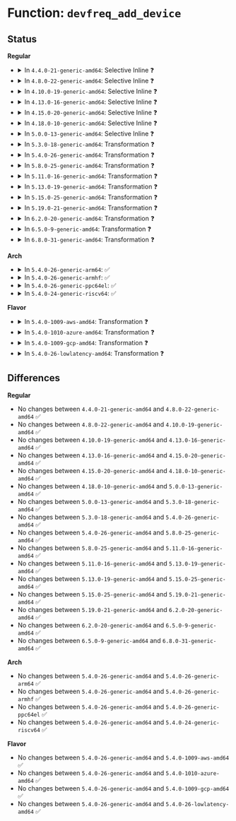 # Function: <code>devfreq_add_device</code>

## Status
<b>Regular</b>
<ul>
<li>
<details>
<summary>In <code>4.4.0-21-generic-amd64</code>: Selective Inline ❓</summary>

```c
struct devfreq * devfreq_add_device(struct device * dev, struct devfreq_dev_profile * profile, const char * governor_name, void * data)
```

```json
{
  "name": "devfreq_add_device",
  "collision_type": "Unique Global",
  "inline_type": "Selective",
  "funcs": [
    {
      "addr": 18446744071586107664,
      "name": "devfreq_add_device",
      "external": true,
      "loc": "drivers/devfreq/devfreq.c:439",
      "file": "drivers/devfreq/devfreq.c",
      "inline": "not declared, inlined",
      "caller_inline": [],
      "caller_func": [
        "drivers/devfreq/devfreq.c:devm_devfreq_add_device"
      ]
    }
  ],
  "symbols": [
    {
      "addr": 18446744071586107664,
      "name": "devfreq_add_device",
      "section": ".text",
      "bind": "STB_GLOBAL",
      "size": 812
    }
  ]
}
```
</details>
</li>
<li>
<details>
<summary>In <code>4.8.0-22-generic-amd64</code>: Selective Inline ❓</summary>

```c
struct devfreq * devfreq_add_device(struct device * dev, struct devfreq_dev_profile * profile, const char * governor_name, void * data)
```

```json
{
  "name": "devfreq_add_device",
  "collision_type": "Unique Global",
  "inline_type": "Selective",
  "funcs": [
    {
      "addr": 18446744071586521120,
      "name": "devfreq_add_device",
      "external": true,
      "loc": "drivers/devfreq/devfreq.c:519",
      "file": "drivers/devfreq/devfreq.c",
      "inline": "not declared, inlined",
      "caller_inline": [],
      "caller_func": [
        "drivers/devfreq/devfreq.c:devm_devfreq_add_device"
      ]
    }
  ],
  "symbols": [
    {
      "addr": 18446744071586521120,
      "name": "devfreq_add_device",
      "section": ".text",
      "bind": "STB_GLOBAL",
      "size": 853
    }
  ]
}
```
</details>
</li>
<li>
<details>
<summary>In <code>4.10.0-19-generic-amd64</code>: Selective Inline ❓</summary>

```c
struct devfreq * devfreq_add_device(struct device * dev, struct devfreq_dev_profile * profile, const char * governor_name, void * data)
```

```json
{
  "name": "devfreq_add_device",
  "collision_type": "Unique Global",
  "inline_type": "Selective",
  "funcs": [
    {
      "addr": 18446744071586700816,
      "name": "devfreq_add_device",
      "external": true,
      "loc": "drivers/devfreq/devfreq.c:524",
      "file": "drivers/devfreq/devfreq.c",
      "inline": "not declared, inlined",
      "caller_inline": [],
      "caller_func": [
        "drivers/devfreq/devfreq.c:devm_devfreq_add_device"
      ]
    }
  ],
  "symbols": [
    {
      "addr": 18446744071586700816,
      "name": "devfreq_add_device",
      "section": ".text",
      "bind": "STB_GLOBAL",
      "size": 857
    }
  ]
}
```
</details>
</li>
<li>
<details>
<summary>In <code>4.13.0-16-generic-amd64</code>: Selective Inline ❓</summary>

```c
struct devfreq * devfreq_add_device(struct device * dev, struct devfreq_dev_profile * profile, const char * governor_name, void * data)
```

```json
{
  "name": "devfreq_add_device",
  "collision_type": "Unique Global",
  "inline_type": "Selective",
  "funcs": [
    {
      "addr": 18446744071586826400,
      "name": "devfreq_add_device",
      "external": true,
      "loc": "drivers/devfreq/devfreq.c:513",
      "file": "drivers/devfreq/devfreq.c",
      "inline": "not declared, inlined",
      "caller_inline": [],
      "caller_func": [
        "drivers/devfreq/devfreq.c:devm_devfreq_add_device"
      ]
    }
  ],
  "symbols": [
    {
      "addr": 18446744071586826400,
      "name": "devfreq_add_device",
      "section": ".text",
      "bind": "STB_GLOBAL",
      "size": 840
    }
  ]
}
```
</details>
</li>
<li>
<details>
<summary>In <code>4.15.0-20-generic-amd64</code>: Selective Inline ❓</summary>

```c
struct devfreq * devfreq_add_device(struct device * dev, struct devfreq_dev_profile * profile, const char * governor_name, void * data)
```

```json
{
  "name": "devfreq_add_device",
  "collision_type": "Unique Global",
  "inline_type": "Selective",
  "funcs": [
    {
      "addr": 18446744071587313696,
      "name": "devfreq_add_device",
      "external": true,
      "loc": "drivers/devfreq/devfreq.c:556",
      "file": "drivers/devfreq/devfreq.c",
      "inline": "not declared, inlined",
      "caller_inline": [],
      "caller_func": [
        "drivers/devfreq/devfreq.c:devm_devfreq_add_device"
      ]
    }
  ],
  "symbols": [
    {
      "addr": 18446744071587313696,
      "name": "devfreq_add_device",
      "section": ".text",
      "bind": "STB_GLOBAL",
      "size": 1287
    }
  ]
}
```
</details>
</li>
<li>
<details>
<summary>In <code>4.18.0-10-generic-amd64</code>: Selective Inline ❓</summary>

```c
struct devfreq * devfreq_add_device(struct device * dev, struct devfreq_dev_profile * profile, const char * governor_name, void * data)
```

```json
{
  "name": "devfreq_add_device",
  "collision_type": "Unique Global",
  "inline_type": "Selective",
  "funcs": [
    {
      "addr": 18446744071587616480,
      "name": "devfreq_add_device",
      "external": true,
      "loc": "drivers/devfreq/devfreq.c:556",
      "file": "drivers/devfreq/devfreq.c",
      "inline": "not declared, inlined",
      "caller_inline": [],
      "caller_func": [
        "drivers/devfreq/devfreq.c:devm_devfreq_add_device"
      ]
    }
  ],
  "symbols": [
    {
      "addr": 18446744071587616480,
      "name": "devfreq_add_device",
      "section": ".text",
      "bind": "STB_GLOBAL",
      "size": 1189
    }
  ]
}
```
</details>
</li>
<li>
<details>
<summary>In <code>5.0.0-13-generic-amd64</code>: Selective Inline ❓</summary>

```c
struct devfreq * devfreq_add_device(struct device * dev, struct devfreq_dev_profile * profile, const char * governor_name, void * data)
```

```json
{
  "name": "devfreq_add_device",
  "collision_type": "Unique Global",
  "inline_type": "Selective",
  "funcs": [
    {
      "addr": 18446744071587745792,
      "name": "devfreq_add_device",
      "external": true,
      "loc": "drivers/devfreq/devfreq.c:607",
      "file": "drivers/devfreq/devfreq.c",
      "inline": "not declared, inlined",
      "caller_inline": [],
      "caller_func": [
        "drivers/devfreq/devfreq.c:devm_devfreq_add_device"
      ]
    }
  ],
  "symbols": [
    {
      "addr": 18446744071587745792,
      "name": "devfreq_add_device",
      "section": ".text",
      "bind": "STB_GLOBAL",
      "size": 1196
    }
  ]
}
```
</details>
</li>
<li>
<details>
<summary>In <code>5.3.0-18-generic-amd64</code>: Transformation ❓</summary>

```c
struct devfreq * devfreq_add_device(struct device * dev, struct devfreq_dev_profile * profile, const char * governor_name, void * data)
```

```json
{
  "name": "devfreq_add_device",
  "collision_type": "Unique Global",
  "inline_type": "No",
  "funcs": [
    {
      "addr": 0,
      "name": "devfreq_add_device",
      "external": true,
      "loc": "drivers/devfreq/devfreq.c:609",
      "file": "drivers/devfreq/devfreq.c",
      "inline": "seen, unknown",
      "caller_inline": [],
      "caller_func": [
        "drivers/devfreq/devfreq.c:devm_devfreq_add_device"
      ]
    }
  ],
  "symbols": [
    {
      "addr": 18446744071588052137,
      "name": "devfreq_add_device.cold",
      "section": ".text",
      "bind": "STB_LOCAL",
      "size": 141
    },
    {
      "addr": 18446744071588049536,
      "name": "devfreq_add_device",
      "section": ".text",
      "bind": "STB_GLOBAL",
      "size": 1104
    }
  ]
}
```
</details>
</li>
<li>
<details>
<summary>In <code>5.4.0-26-generic-amd64</code>: Transformation ❓</summary>

```c
struct devfreq * devfreq_add_device(struct device * dev, struct devfreq_dev_profile * profile, const char * governor_name, void * data)
```

```json
{
  "name": "devfreq_add_device",
  "collision_type": "Unique Global",
  "inline_type": "No",
  "funcs": [
    {
      "addr": 0,
      "name": "devfreq_add_device",
      "external": true,
      "loc": "drivers/devfreq/devfreq.c:609",
      "file": "drivers/devfreq/devfreq.c",
      "inline": "seen, unknown",
      "caller_inline": [],
      "caller_func": [
        "drivers/devfreq/devfreq.c:devm_devfreq_add_device"
      ]
    }
  ],
  "symbols": [
    {
      "addr": 18446744071588258075,
      "name": "devfreq_add_device.cold",
      "section": ".text",
      "bind": "STB_LOCAL",
      "size": 165
    },
    {
      "addr": 18446744071588255472,
      "name": "devfreq_add_device",
      "section": ".text",
      "bind": "STB_GLOBAL",
      "size": 1213
    }
  ]
}
```
</details>
</li>
<li>
<details>
<summary>In <code>5.8.0-25-generic-amd64</code>: Transformation ❓</summary>

```c
struct devfreq * devfreq_add_device(struct device * dev, struct devfreq_dev_profile * profile, const char * governor_name, void * data)
```

```json
{
  "name": "devfreq_add_device",
  "collision_type": "Unique Global",
  "inline_type": "No",
  "funcs": [
    {
      "addr": 0,
      "name": "devfreq_add_device",
      "external": true,
      "loc": "drivers/devfreq/devfreq.c:731",
      "file": "drivers/devfreq/devfreq.c",
      "inline": "seen, unknown",
      "caller_inline": [],
      "caller_func": [
        "drivers/devfreq/devfreq.c:devm_devfreq_add_device"
      ]
    }
  ],
  "symbols": [
    {
      "addr": 18446744071589137328,
      "name": "devfreq_add_device.cold",
      "section": ".text",
      "bind": "STB_LOCAL",
      "size": 155
    },
    {
      "addr": 18446744071589134928,
      "name": "devfreq_add_device",
      "section": ".text",
      "bind": "STB_GLOBAL",
      "size": 1253
    }
  ]
}
```
</details>
</li>
<li>
<details>
<summary>In <code>5.11.0-16-generic-amd64</code>: Transformation ❓</summary>

```c
struct devfreq * devfreq_add_device(struct device * dev, struct devfreq_dev_profile * profile, const char * governor_name, void * data)
```

```json
{
  "name": "devfreq_add_device",
  "collision_type": "Unique Global",
  "inline_type": "No",
  "funcs": [
    {
      "addr": 0,
      "name": "devfreq_add_device",
      "external": true,
      "loc": "drivers/devfreq/devfreq.c:777",
      "file": "drivers/devfreq/devfreq.c",
      "inline": "seen, unknown",
      "caller_inline": [],
      "caller_func": [
        "drivers/devfreq/devfreq.c:devm_devfreq_add_device"
      ]
    }
  ],
  "symbols": [
    {
      "addr": 18446744071591621812,
      "name": "devfreq_add_device.cold",
      "section": ".text",
      "bind": "STB_LOCAL",
      "size": 155
    },
    {
      "addr": 18446744071589133504,
      "name": "devfreq_add_device",
      "section": ".text",
      "bind": "STB_GLOBAL",
      "size": 1233
    }
  ]
}
```
</details>
</li>
<li>
<details>
<summary>In <code>5.13.0-19-generic-amd64</code>: Transformation ❓</summary>

```c
struct devfreq * devfreq_add_device(struct device * dev, struct devfreq_dev_profile * profile, const char * governor_name, void * data)
```

```json
{
  "name": "devfreq_add_device",
  "collision_type": "Unique Global",
  "inline_type": "No",
  "funcs": [
    {
      "addr": 0,
      "name": "devfreq_add_device",
      "external": true,
      "loc": "drivers/devfreq/devfreq.c:781",
      "file": "drivers/devfreq/devfreq.c",
      "inline": "seen, unknown",
      "caller_inline": [],
      "caller_func": [
        "drivers/devfreq/devfreq.c:devm_devfreq_add_device"
      ]
    }
  ],
  "symbols": [
    {
      "addr": 18446744071591565177,
      "name": "devfreq_add_device.cold",
      "section": ".text",
      "bind": "STB_LOCAL",
      "size": 155
    },
    {
      "addr": 18446744071589023248,
      "name": "devfreq_add_device",
      "section": ".text",
      "bind": "STB_GLOBAL",
      "size": 1526
    }
  ]
}
```
</details>
</li>
<li>
<details>
<summary>In <code>5.15.0-25-generic-amd64</code>: Transformation ❓</summary>

```c
struct devfreq * devfreq_add_device(struct device * dev, struct devfreq_dev_profile * profile, const char * governor_name, void * data)
```

```json
{
  "name": "devfreq_add_device",
  "collision_type": "Unique Global",
  "inline_type": "No",
  "funcs": [
    {
      "addr": 0,
      "name": "devfreq_add_device",
      "external": true,
      "loc": "drivers/devfreq/devfreq.c:781",
      "file": "drivers/devfreq/devfreq.c",
      "inline": "seen, unknown",
      "caller_inline": [],
      "caller_func": [
        "drivers/devfreq/devfreq.c:devm_devfreq_add_device"
      ]
    }
  ],
  "symbols": [
    {
      "addr": 18446744071592686348,
      "name": "devfreq_add_device.cold",
      "section": ".text",
      "bind": "STB_LOCAL",
      "size": 175
    },
    {
      "addr": 18446744071589738880,
      "name": "devfreq_add_device",
      "section": ".text",
      "bind": "STB_GLOBAL",
      "size": 1532
    }
  ]
}
```
</details>
</li>
<li>
<details>
<summary>In <code>5.19.0-21-generic-amd64</code>: Transformation ❓</summary>

```c
struct devfreq * devfreq_add_device(struct device * dev, struct devfreq_dev_profile * profile, const char * governor_name, void * data)
```

```json
{
  "name": "devfreq_add_device",
  "collision_type": "Unique Global",
  "inline_type": "No",
  "funcs": [
    {
      "addr": 0,
      "name": "devfreq_add_device",
      "external": true,
      "loc": "drivers/devfreq/devfreq.c:778",
      "file": "drivers/devfreq/devfreq.c",
      "inline": "seen, unknown",
      "caller_inline": [],
      "caller_func": [
        "drivers/devfreq/devfreq.c:devm_devfreq_add_device"
      ]
    }
  ],
  "symbols": [
    {
      "addr": 18446744071594571599,
      "name": "devfreq_add_device.cold",
      "section": ".text",
      "bind": "STB_LOCAL",
      "size": 151
    },
    {
      "addr": 18446744071591249648,
      "name": "devfreq_add_device",
      "section": ".text",
      "bind": "STB_GLOBAL",
      "size": 1598
    }
  ]
}
```
</details>
</li>
<li>
<details>
<summary>In <code>6.2.0-20-generic-amd64</code>: Transformation ❓</summary>

```c
struct devfreq * devfreq_add_device(struct device * dev, struct devfreq_dev_profile * profile, const char * governor_name, void * data)
```

```json
{
  "name": "devfreq_add_device",
  "collision_type": "Unique Global",
  "inline_type": "No",
  "funcs": [
    {
      "addr": 0,
      "name": "devfreq_add_device",
      "external": true,
      "loc": "drivers/devfreq/devfreq.c:781",
      "file": "drivers/devfreq/devfreq.c",
      "inline": "seen, unknown",
      "caller_inline": [],
      "caller_func": [
        "drivers/devfreq/devfreq.c:devm_devfreq_add_device"
      ]
    }
  ],
  "symbols": [
    {
      "addr": 18446744071596319905,
      "name": "devfreq_add_device.cold",
      "section": ".text",
      "bind": "STB_LOCAL",
      "size": 21
    },
    {
      "addr": 18446744071593002848,
      "name": "devfreq_add_device",
      "section": ".text",
      "bind": "STB_GLOBAL",
      "size": 1728
    }
  ]
}
```
</details>
</li>
<li>
<details>
<summary>In <code>6.5.0-9-generic-amd64</code>: Transformation ❓</summary>

```c
struct devfreq * devfreq_add_device(struct device * dev, struct devfreq_dev_profile * profile, const char * governor_name, void * data)
```

```json
{
  "name": "devfreq_add_device",
  "collision_type": "Unique Global",
  "inline_type": "No",
  "funcs": [
    {
      "addr": 0,
      "name": "devfreq_add_device",
      "external": true,
      "loc": "drivers/devfreq/devfreq.c:782",
      "file": "drivers/devfreq/devfreq.c",
      "inline": "seen, unknown",
      "caller_inline": [],
      "caller_func": [
        "drivers/devfreq/devfreq.c:devm_devfreq_add_device"
      ]
    }
  ],
  "symbols": [
    {
      "addr": 18446744071596849548,
      "name": "devfreq_add_device.cold",
      "section": ".text",
      "bind": "STB_LOCAL",
      "size": 21
    },
    {
      "addr": 18446744071593454352,
      "name": "devfreq_add_device",
      "section": ".text",
      "bind": "STB_GLOBAL",
      "size": 1726
    }
  ]
}
```
</details>
</li>
<li>
<details>
<summary>In <code>6.8.0-31-generic-amd64</code>: Transformation ❓</summary>

```c
struct devfreq * devfreq_add_device(struct device * dev, struct devfreq_dev_profile * profile, const char * governor_name, void * data)
```

```json
{
  "name": "devfreq_add_device",
  "collision_type": "Unique Global",
  "inline_type": "No",
  "funcs": [
    {
      "addr": 0,
      "name": "devfreq_add_device",
      "external": true,
      "loc": "drivers/devfreq/devfreq.c:803",
      "file": "drivers/devfreq/devfreq.c",
      "inline": "seen, unknown",
      "caller_inline": [],
      "caller_func": [
        "drivers/devfreq/devfreq.c:devm_devfreq_add_device"
      ]
    }
  ],
  "symbols": [
    {
      "addr": 18446744071597774369,
      "name": "devfreq_add_device.cold",
      "section": ".text",
      "bind": "STB_LOCAL",
      "size": 21
    },
    {
      "addr": 18446744071594201232,
      "name": "devfreq_add_device",
      "section": ".text",
      "bind": "STB_GLOBAL",
      "size": 1779
    }
  ]
}
```
</details>
</li>
</ul>
<b>Arch</b>
<ul>
<li>
<details>
<summary>In <code>5.4.0-26-generic-arm64</code>: ✅</summary>

```c
struct devfreq * devfreq_add_device(struct device * dev, struct devfreq_dev_profile * profile, const char * governor_name, void * data)
```

```json
{
  "name": "devfreq_add_device",
  "collision_type": "Unique Global",
  "inline_type": "No",
  "funcs": [
    {
      "addr": 18446603336501714344,
      "name": "devfreq_add_device",
      "external": true,
      "loc": "drivers/devfreq/devfreq.c:609",
      "file": "drivers/devfreq/devfreq.c",
      "inline": "seen, unknown",
      "caller_inline": [],
      "caller_func": [
        "drivers/devfreq/devfreq.c:devm_devfreq_add_device"
      ]
    }
  ],
  "symbols": [
    {
      "addr": 18446603336501714344,
      "name": "devfreq_add_device",
      "section": ".text",
      "bind": "STB_GLOBAL",
      "size": 1216
    }
  ]
}
```
</details>
</li>
<li>
<details>
<summary>In <code>5.4.0-26-generic-armhf</code>: ✅</summary>

```c
struct devfreq * devfreq_add_device(struct device * dev, struct devfreq_dev_profile * profile, const char * governor_name, void * data)
```

```json
{
  "name": "devfreq_add_device",
  "collision_type": "Unique Global",
  "inline_type": "No",
  "funcs": [
    {
      "addr": 3234237956,
      "name": "devfreq_add_device",
      "external": true,
      "loc": "drivers/devfreq/devfreq.c:609",
      "file": "drivers/devfreq/devfreq.c",
      "inline": "seen, unknown",
      "caller_inline": [],
      "caller_func": [
        "drivers/devfreq/devfreq.c:devm_devfreq_add_device"
      ]
    }
  ],
  "symbols": [
    {
      "addr": 3234237956,
      "name": "devfreq_add_device",
      "section": ".text",
      "bind": "STB_GLOBAL",
      "size": 1276
    }
  ]
}
```
</details>
</li>
<li>
<details>
<summary>In <code>5.4.0-26-generic-ppc64el</code>: ✅</summary>

```c
struct devfreq * devfreq_add_device(struct device * dev, struct devfreq_dev_profile * profile, const char * governor_name, void * data)
```

```json
{
  "name": "devfreq_add_device",
  "collision_type": "Unique Global",
  "inline_type": "No",
  "funcs": [
    {
      "addr": 13835058055295158640,
      "name": "devfreq_add_device",
      "external": true,
      "loc": "drivers/devfreq/devfreq.c:609",
      "file": "drivers/devfreq/devfreq.c",
      "inline": "seen, unknown",
      "caller_inline": [],
      "caller_func": [
        "drivers/devfreq/devfreq.c:devm_devfreq_add_device"
      ]
    }
  ],
  "symbols": [
    {
      "addr": 13835058055295158640,
      "name": "devfreq_add_device",
      "section": ".text",
      "bind": "STB_GLOBAL",
      "size": 1580
    }
  ]
}
```
</details>
</li>
<li>
<details>
<summary>In <code>5.4.0-24-generic-riscv64</code>: ✅</summary>

```c
struct devfreq * devfreq_add_device(struct device * dev, struct devfreq_dev_profile * profile, const char * governor_name, void * data)
```

```json
{
  "name": "devfreq_add_device",
  "collision_type": "Unique Global",
  "inline_type": "No",
  "funcs": [
    {
      "addr": 18446743936278131338,
      "name": "devfreq_add_device",
      "external": true,
      "loc": "drivers/devfreq/devfreq.c:609",
      "file": "drivers/devfreq/devfreq.c",
      "inline": "seen, unknown",
      "caller_inline": [],
      "caller_func": [
        "drivers/devfreq/devfreq.c:devm_devfreq_add_device"
      ]
    }
  ],
  "symbols": [
    {
      "addr": 18446743936278131338,
      "name": "devfreq_add_device",
      "section": ".text",
      "bind": "STB_GLOBAL",
      "size": 1120
    }
  ]
}
```
</details>
</li>
</ul>
<b>Flavor</b>
<ul>
<li>
<details>
<summary>In <code>5.4.0-1009-aws-amd64</code>: Transformation ❓</summary>

```c
struct devfreq * devfreq_add_device(struct device * dev, struct devfreq_dev_profile * profile, const char * governor_name, void * data)
```

```json
{
  "name": "devfreq_add_device",
  "collision_type": "Unique Global",
  "inline_type": "No",
  "funcs": [
    {
      "addr": 0,
      "name": "devfreq_add_device",
      "external": true,
      "loc": "drivers/devfreq/devfreq.c:609",
      "file": "drivers/devfreq/devfreq.c",
      "inline": "seen, unknown",
      "caller_inline": [],
      "caller_func": [
        "drivers/devfreq/devfreq.c:devm_devfreq_add_device"
      ]
    }
  ],
  "symbols": [
    {
      "addr": 18446744071587869771,
      "name": "devfreq_add_device.cold",
      "section": ".text",
      "bind": "STB_LOCAL",
      "size": 165
    },
    {
      "addr": 18446744071587867168,
      "name": "devfreq_add_device",
      "section": ".text",
      "bind": "STB_GLOBAL",
      "size": 1213
    }
  ]
}
```
</details>
</li>
<li>
<details>
<summary>In <code>5.4.0-1010-azure-amd64</code>: Transformation ❓</summary>

```c
struct devfreq * devfreq_add_device(struct device * dev, struct devfreq_dev_profile * profile, const char * governor_name, void * data)
```

```json
{
  "name": "devfreq_add_device",
  "collision_type": "Unique Global",
  "inline_type": "No",
  "funcs": [
    {
      "addr": 0,
      "name": "devfreq_add_device",
      "external": true,
      "loc": "drivers/devfreq/devfreq.c:609",
      "file": "drivers/devfreq/devfreq.c",
      "inline": "seen, unknown",
      "caller_inline": [],
      "caller_func": [
        "drivers/devfreq/devfreq.c:devm_devfreq_add_device"
      ]
    }
  ],
  "symbols": [
    {
      "addr": 18446744071587596571,
      "name": "devfreq_add_device.cold",
      "section": ".text",
      "bind": "STB_LOCAL",
      "size": 165
    },
    {
      "addr": 18446744071587593968,
      "name": "devfreq_add_device",
      "section": ".text",
      "bind": "STB_GLOBAL",
      "size": 1213
    }
  ]
}
```
</details>
</li>
<li>
<details>
<summary>In <code>5.4.0-1009-gcp-amd64</code>: Transformation ❓</summary>

```c
struct devfreq * devfreq_add_device(struct device * dev, struct devfreq_dev_profile * profile, const char * governor_name, void * data)
```

```json
{
  "name": "devfreq_add_device",
  "collision_type": "Unique Global",
  "inline_type": "No",
  "funcs": [
    {
      "addr": 0,
      "name": "devfreq_add_device",
      "external": true,
      "loc": "drivers/devfreq/devfreq.c:609",
      "file": "drivers/devfreq/devfreq.c",
      "inline": "seen, unknown",
      "caller_inline": [],
      "caller_func": [
        "drivers/devfreq/devfreq.c:devm_devfreq_add_device"
      ]
    }
  ],
  "symbols": [
    {
      "addr": 18446744071588195131,
      "name": "devfreq_add_device.cold",
      "section": ".text",
      "bind": "STB_LOCAL",
      "size": 165
    },
    {
      "addr": 18446744071588192528,
      "name": "devfreq_add_device",
      "section": ".text",
      "bind": "STB_GLOBAL",
      "size": 1213
    }
  ]
}
```
</details>
</li>
<li>
<details>
<summary>In <code>5.4.0-26-lowlatency-amd64</code>: Transformation ❓</summary>

```c
struct devfreq * devfreq_add_device(struct device * dev, struct devfreq_dev_profile * profile, const char * governor_name, void * data)
```

```json
{
  "name": "devfreq_add_device",
  "collision_type": "Unique Global",
  "inline_type": "No",
  "funcs": [
    {
      "addr": 0,
      "name": "devfreq_add_device",
      "external": true,
      "loc": "drivers/devfreq/devfreq.c:609",
      "file": "drivers/devfreq/devfreq.c",
      "inline": "seen, unknown",
      "caller_inline": [],
      "caller_func": [
        "drivers/devfreq/devfreq.c:devm_devfreq_add_device"
      ]
    }
  ],
  "symbols": [
    {
      "addr": 18446744071588330427,
      "name": "devfreq_add_device.cold",
      "section": ".text",
      "bind": "STB_LOCAL",
      "size": 165
    },
    {
      "addr": 18446744071588327824,
      "name": "devfreq_add_device",
      "section": ".text",
      "bind": "STB_GLOBAL",
      "size": 1213
    }
  ]
}
```
</details>
</li>
</ul>

## Differences
<b>Regular</b>
<ul>
<li>
No changes between <code>4.4.0-21-generic-amd64</code> and <code>4.8.0-22-generic-amd64</code> ✅
</li>
<li>
No changes between <code>4.8.0-22-generic-amd64</code> and <code>4.10.0-19-generic-amd64</code> ✅
</li>
<li>
No changes between <code>4.10.0-19-generic-amd64</code> and <code>4.13.0-16-generic-amd64</code> ✅
</li>
<li>
No changes between <code>4.13.0-16-generic-amd64</code> and <code>4.15.0-20-generic-amd64</code> ✅
</li>
<li>
No changes between <code>4.15.0-20-generic-amd64</code> and <code>4.18.0-10-generic-amd64</code> ✅
</li>
<li>
No changes between <code>4.18.0-10-generic-amd64</code> and <code>5.0.0-13-generic-amd64</code> ✅
</li>
<li>
No changes between <code>5.0.0-13-generic-amd64</code> and <code>5.3.0-18-generic-amd64</code> ✅
</li>
<li>
No changes between <code>5.3.0-18-generic-amd64</code> and <code>5.4.0-26-generic-amd64</code> ✅
</li>
<li>
No changes between <code>5.4.0-26-generic-amd64</code> and <code>5.8.0-25-generic-amd64</code> ✅
</li>
<li>
No changes between <code>5.8.0-25-generic-amd64</code> and <code>5.11.0-16-generic-amd64</code> ✅
</li>
<li>
No changes between <code>5.11.0-16-generic-amd64</code> and <code>5.13.0-19-generic-amd64</code> ✅
</li>
<li>
No changes between <code>5.13.0-19-generic-amd64</code> and <code>5.15.0-25-generic-amd64</code> ✅
</li>
<li>
No changes between <code>5.15.0-25-generic-amd64</code> and <code>5.19.0-21-generic-amd64</code> ✅
</li>
<li>
No changes between <code>5.19.0-21-generic-amd64</code> and <code>6.2.0-20-generic-amd64</code> ✅
</li>
<li>
No changes between <code>6.2.0-20-generic-amd64</code> and <code>6.5.0-9-generic-amd64</code> ✅
</li>
<li>
No changes between <code>6.5.0-9-generic-amd64</code> and <code>6.8.0-31-generic-amd64</code> ✅
</li>
</ul>
<b>Arch</b>
<ul>
<li>
No changes between <code>5.4.0-26-generic-amd64</code> and <code>5.4.0-26-generic-arm64</code> ✅
</li>
<li>
No changes between <code>5.4.0-26-generic-amd64</code> and <code>5.4.0-26-generic-armhf</code> ✅
</li>
<li>
No changes between <code>5.4.0-26-generic-amd64</code> and <code>5.4.0-26-generic-ppc64el</code> ✅
</li>
<li>
No changes between <code>5.4.0-26-generic-amd64</code> and <code>5.4.0-24-generic-riscv64</code> ✅
</li>
</ul>
<b>Flavor</b>
<ul>
<li>
No changes between <code>5.4.0-26-generic-amd64</code> and <code>5.4.0-1009-aws-amd64</code> ✅
</li>
<li>
No changes between <code>5.4.0-26-generic-amd64</code> and <code>5.4.0-1010-azure-amd64</code> ✅
</li>
<li>
No changes between <code>5.4.0-26-generic-amd64</code> and <code>5.4.0-1009-gcp-amd64</code> ✅
</li>
<li>
No changes between <code>5.4.0-26-generic-amd64</code> and <code>5.4.0-26-lowlatency-amd64</code> ✅
</li>
</ul>

